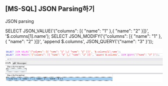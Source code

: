 ## [MS-SQL] JSON Parsing하기  


JSON parsing

SELECT JSON_VALUE('{"columns": [{ "name": "1" },{ "name": "2" }]}', '$.columns[1].name');
SELECT JSON_MODIFY('{"columns": [{ "name": "1" },{ "name": "2" }]}', 'append $.columns', JSON_QUERY('{"name": "3" }'));

![](./images/1.png)